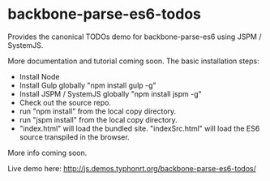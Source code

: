 # backbone-parse-es6-todos
Provides the canonical TODOs demo for backbone-parse-es6 using JSPM / SystemJS.

More documentation and tutorial coming soon. The basic installation steps:
- Install Node
- Install Gulp globally "npm install gulp -g"
- Install JSPM / SystemJS globally "npm install jspm -g"
- Check out the source repo.
- run "npm install" from the local copy directory.
- run "jspm install" from the local copy directory.
- "index.html" will load the bundled site. "indexSrc.html" will load the ES6 source transpiled in the browser.

More info coming soon. 

Live demo here: http://js.demos.typhonrt.org/backbone-parse-es6-todos/
